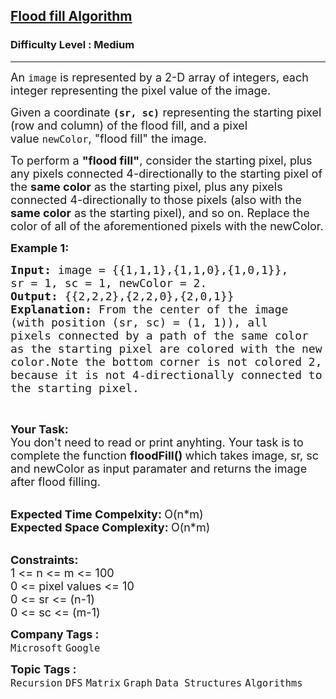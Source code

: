 <h2><a href="https://practice.geeksforgeeks.org/problems/flood-fill-algorithm1856/0">Flood fill Algorithm</a></h2><h3>Difficulty Level : Medium</h3><hr><div class="problems_problem_content__Xm_eO"><p><span style="font-size:18px">An&nbsp;<code>image</code>&nbsp;is represented by a 2-D array of integers, each integer representing the pixel value of the image.</span></p>

<p><span style="font-size:18px">Given a coordinate&nbsp;<strong><code>(sr, sc)</code></strong>&nbsp;representing the starting pixel (row and column) of the flood fill, and a pixel value&nbsp;<code>newColor</code>, "flood fill" the image.</span></p>

<p><span style="font-size:18px">To perform a <strong>"flood fill"</strong>, consider the starting pixel, plus any pixels connected 4-directionally to the starting pixel of the <strong>same color</strong> as the starting pixel, plus any pixels connected 4-directionally to those pixels (also with the <strong>same color</strong> as the starting pixel), and so on. Replace the color of all of the aforementioned pixels with the newColor.</span></p>

<p><span style="font-size:18px"><strong>Example 1:</strong></span></p>

<pre><span style="font-size:18px"><strong>Input: </strong>image = {{1,1,1},{1,1,0},{1,0,1}},
sr = 1, sc = 1, newColor = 2.
<strong>Output: </strong>{{2,2,2},{2,2,0},{2,0,1}}
<strong>Explanation: </strong></span><span style="font-size:18px">From the center of the image 
(with position (sr, sc) = (1, 1)), all 
pixels connected by a path of the same color
as the starting pixel are colored with the new 
color.Note the bottom corner is not colored 2, 
because it is not 4-directionally connected to 
the starting pixel.</span>
</pre>

<p>&nbsp;</p>

<p><span style="font-size:18px"><strong>Your Task:</strong><br>
You don't need to read or print anyhting. Your task is to complete the function&nbsp;<strong>floodFill()&nbsp;</strong>which takes image, sr, sc and newColor as input paramater and returns the image after flood filling.</span><br>
&nbsp;</p>

<p><span style="font-size:18px"><strong>Expected Time Compelxity:&nbsp;</strong>O(n*m)<br>
<strong>Expected Space Complexity:&nbsp;</strong>O(n*m)</span><br>
&nbsp;</p>

<div><span style="font-size:18px"><strong>Constraints:</strong><br>
1 &lt;= n &lt;= m &lt;= 100<br>
0 &lt;= pixel values &lt;= 10</span></div>

<div><span style="font-size:18px">0 &lt;= sr &lt;= (n-1)</span></div>

<div><span style="font-size:18px">0 &lt;= sc &lt;= (m-1)</span></div>
</div><p><span style=font-size:18px><strong>Company Tags : </strong><br><code>Microsoft</code>&nbsp;<code>Google</code>&nbsp;<br><p><span style=font-size:18px><strong>Topic Tags : </strong><br><code>Recursion</code>&nbsp;<code>DFS</code>&nbsp;<code>Matrix</code>&nbsp;<code>Graph</code>&nbsp;<code>Data Structures</code>&nbsp;<code>Algorithms</code>&nbsp;